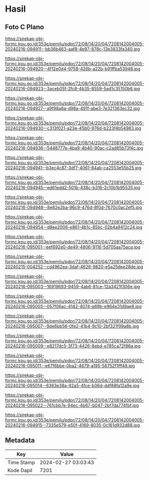# Hasil

## Foto C Plano

https://sirekap-obj-formc.kpu.go.id/353e/pemilu/pdpr/72/08/14/20/04/7208142004005-20240216-094911--bb36b463-aaf8-4e97-878c-13e3833fa340.jpg

https://sirekap-obj-formc.kpu.go.id/353e/pemilu/pdpr/72/08/14/20/04/7208142004005-20240216-094920--4f12e0d4-9758-426b-a22b-b91ffba53948.jpg

https://sirekap-obj-formc.kpu.go.id/353e/pemilu/pdpr/72/08/14/20/04/7208142004005-20240216-094923--3aceb05f-2fc8-4b35-8559-5ad1c35150b6.jpg

https://sirekap-obj-formc.kpu.go.id/353e/pemilu/pdpr/72/08/14/20/04/7208142004005-20240216-094927--a9f98a6a-d98a-491f-abe3-7e321363ec32.jpg

https://sirekap-obj-formc.kpu.go.id/353e/pemilu/pdpr/72/08/14/20/04/7208142004005-20240216-094930--c313f021-a23e-45b0-976d-b223f4b54983.jpg

https://sirekap-obj-formc.kpu.go.id/353e/pemilu/pdpr/72/08/14/20/04/7208142004005-20240216-094936--5448777e-4ba9-4b40-90ac-c2ad85b73f4c.jpg

https://sirekap-obj-formc.kpu.go.id/353e/pemilu/pdpr/72/08/14/20/04/7208142004005-20240216-094941--b3ec4c87-3df7-4061-84ab-ca2553e55b25.jpg

https://sirekap-obj-formc.kpu.go.id/353e/pemilu/pdpr/72/08/14/20/04/7208142004005-20240216-094945--ed61edd2-501b-438c-b316-2c10b1b95535.jpg

https://sirekap-obj-formc.kpu.go.id/353e/pemilu/pdpr/72/08/14/20/04/7208142004005-20240216-094948--8e82e2ba-96c9-476d-8f0d-7670c0ac2ef5.jpg

https://sirekap-obj-formc.kpu.go.id/353e/pemilu/pdpr/72/08/14/20/04/7208142004005-20240216-094954--d8ee2006-e861-4b1c-85bc-02b4a9412c24.jpg

https://sirekap-obj-formc.kpu.go.id/353e/pemilu/pdpr/72/08/14/20/04/7208142004005-20240216-095001--eef692e0-de49-4806-9116-5d705aa75aca.jpg

https://sirekap-obj-formc.kpu.go.id/353e/pemilu/pdpr/72/08/14/20/04/7208142004005-20240215-004252--cd4962ea-3daf-4626-9820-e5a25dee28de.jpg

https://sirekap-obj-formc.kpu.go.id/353e/pemilu/pdpr/72/08/14/20/04/7208142004005-20240216-095003--16919693-9459-4ab6-81ce-12a3421f306e.jpg

https://sirekap-obj-formc.kpu.go.id/353e/pemilu/pdpr/72/08/14/20/04/7208142004005-20240216-095005--057f06ac-4142-4074-a69b-e964e31d9ae8.jpg

https://sirekap-obj-formc.kpu.go.id/353e/pemilu/pdpr/72/08/14/20/04/7208142004005-20240216-095007--9de6bb56-0fe2-41b4-9c10-2bf321f99a8b.jpg

https://sirekap-obj-formc.kpu.go.id/353e/pemilu/pdpr/72/08/14/20/04/7208142004005-20240216-095009--e8217dc5-3f73-4426-8ebd-e785ca72f86a.jpg

https://sirekap-obj-formc.kpu.go.id/353e/pemilu/pdpr/72/08/14/20/04/7208142004005-20240216-095011--e67f6bbe-0ba2-4679-a195-56752f1fff48.jpg

https://sirekap-obj-formc.kpu.go.id/353e/pemilu/pdpr/72/08/14/20/04/7208142004005-20240216-095014--6363e38a-92a5-4fce-b06d-ddf88fa12a9e.jpg

https://sirekap-obj-formc.kpu.go.id/353e/pemilu/pdpr/72/08/14/20/04/7208142004005-20240216-095022--761cbb7e-94ec-4b67-b047-2bf7da774fbf.jpg

https://sirekap-obj-formc.kpu.go.id/353e/pemilu/pdpr/72/08/14/20/04/7208142004005-20240216-094915--7335e579-e50f-4169-8035-0c161d932d88.jpg


## Metadata

| Key        | Value               |
| ---------- | ------------------- |
| Time Stamp | 2024-02-27 03:03:43 |
| Kode Dapil | 7201                |



